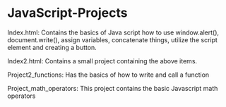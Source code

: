 # JavaScript-Projects
Index.html:
Contains the basics of Java script how to use window.alert(), document.write(), assign variables, concatenate things, utilize the script element and creating a button.

Index2.html:
Contains a small project containing the above items. 

Project2_functions:
Has the basics of how to write and call a function

Project_math_operators:
This project contains the basic Javascript math operators
